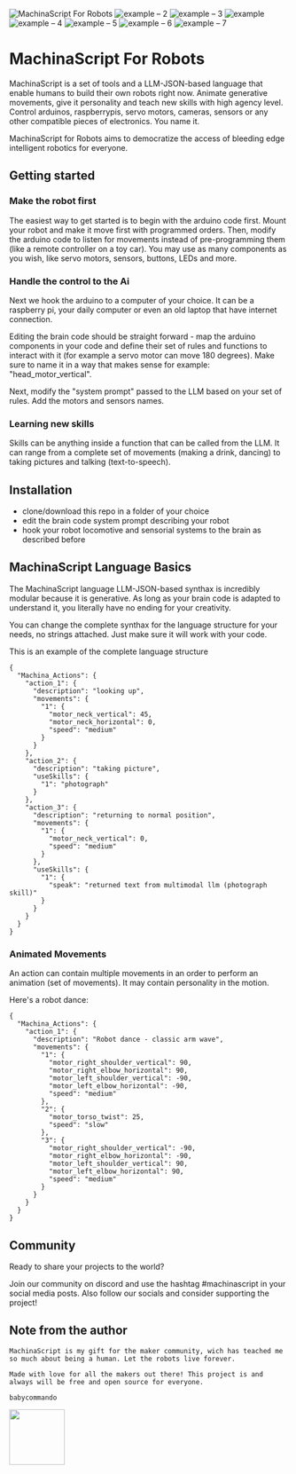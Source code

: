 

![MachinaScript For Robots](https://github.com/babycommando/machinascript/assets/71618056/9cf321ae-187f-414d-84a2-c2690c78394a)
![example – 2](https://github.com/babycommando/machinascript/assets/71618056/c00c28eb-20e2-466e-8991-62a821cc2408)
![example – 3](https://github.com/babycommando/machinascript/assets/71618056/f4e3f545-a4f6-4731-bbb9-474b75670b7f)
![example](https://github.com/babycommando/machinascript/assets/71618056/5ef748bc-8334-4e10-99bd-19dcc6229021)
![example – 4](https://github.com/babycommando/machinascript-for-robots/assets/71618056/2c18b953-bf94-4559-825a-da5fd5c61295)
![example – 5](https://github.com/babycommando/machinascript-for-robots/assets/71618056/2427ca37-47b5-45a1-8b44-8af446bac698)
![example – 6](https://github.com/babycommando/machinascript-for-robots/assets/71618056/f6c761c3-caca-42e0-865d-37b8002fa512)
![example – 7](https://github.com/babycommando/machinascript-for-robots/assets/71618056/a6cd7442-2705-49fc-87ed-263b809feb1d)

# MachinaScript For Robots 
MachinaScript is a set of tools and a LLM-JSON-based language that enable humans to build their own robots right now.
Animate generative movements, give it personality and teach new skills with high agency level.
Control arduinos, raspberrypis, servo motors, cameras, sensors or any other compatible pieces of electronics. You name it.

MachinaScript for Robots aims to democratize the access of bleeding edge intelligent robotics for everyone.

## Getting started
### Make the robot first
The easiest way to get started is to begin with the arduino code first.
Mount your robot and make it move first with programmed orders.
Then, modify the arduino code to listen for movements instead of pre-programming them (like a remote controller on a toy car).
You may use as many components as you wish, like servo motors, sensors, buttons, LEDs and more.

### Handle the control to the Ai
Next we hook the arduino to a computer of your choice. It can be a raspberry pi, your daily computer or even an old laptop that have internet connection.

Editing the brain code should be straight forward - map the arduino components in your code and define their set of rules and functions to interact with it (for example a servo motor can move 180 degrees). Make sure to name it in a way that makes sense for example: "head_motor_vertical".

Next, modify the "system prompt" passed to the LLM based on your set of rules. Add the motors and sensors names.

### Learning new skills
Skills can be anything inside a function that can be called from the LLM. It can range from a complete set of movements (making a drink, dancing) to taking pictures and talking (text-to-speech).

## Installation
- clone/download this repo in a folder of your choice
- edit the brain code system prompt describing your robot
- hook your robot locomotive and sensorial systems to the brain as described before

## MachinaScript Language Basics
The MachinaScript language LLM-JSON-based synthax is incredibly modular because it is generative. As long as your brain code is adapted to understand it, you literally have no ending for your creativity.

You can change the complete synthax for the language structure for your needs, no strings attached. Just make sure it will work with your code.

This is an example of the complete language structure
```
{
  "Machina_Actions": {
    "action_1": {
      "description": "looking up",
      "movements": {
        "1": {
          "motor_neck_vertical": 45,
          "motor_neck_horizontal": 0,
          "speed": "medium"
        }
      }
    },
    "action_2": {
      "description": "taking picture",
      "useSkills": {
        "1": "photograph"
      }
    },
    "action_3": {
      "description": "returning to normal position",
      "movements": {
        "1": {
          "motor_neck_vertical": 0,
          "speed": "medium"
        }
      },
      "useSkills": {
        "1": {
          "speak": "returned text from multimodal llm (photograph skill)"
        }
      }
    }
  }
}
```

### Animated Movements
An action can contain multiple movements in an order to perform an animation (set of movements). It may contain personality in the motion.

Here's a robot dance:
```
{
  "Machina_Actions": {
    "action_1": {
      "description": "Robot dance - classic arm wave",
      "movements": {
        "1": {
          "motor_right_shoulder_vertical": 90,
          "motor_right_elbow_horizontal": 90,
          "motor_left_shoulder_vertical": -90,
          "motor_left_elbow_horizontal": -90,
          "speed": "medium"
        },
        "2": {
          "motor_torso_twist": 25,
          "speed": "slow"
        },
        "3": {
          "motor_right_shoulder_vertical": -90,
          "motor_right_elbow_horizontal": -90,
          "motor_left_shoulder_vertical": 90,
          "motor_left_elbow_horizontal": 90,
          "speed": "medium"
        }
      }
    }
  }
}
```

## Community
Ready to share your projects to the world?

Join our community on discord and use the hashtag #machinascript in your social media posts.
Also follow our socials and consider supporting the project!

## Note from the author
```
MachinaScript is my gift for the maker community, wich has teached me so much about being a human. Let the robots live forever.

Made with love for all the makers out there! This project is and always will be free and open source for everyone.

babycommando
```

<img src="https://github.com/babycommando/machinascript-for-robots/assets/71618056/9b9463ba-c32c-4169-acbe-2f2418a8116a" width="100" height="100">
